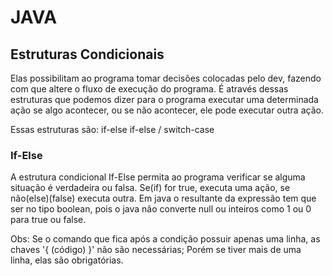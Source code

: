 # JAVA

## Estruturas Condicionais

Elas possibilitam ao programa tomar decisões colocadas pelo dev, fazendo com que altere o fluxo de execução do programa. É através dessas estruturas que podemos dizer para o programa executar uma determinada ação se algo acontecer, ou se não acontecer, ele pode executar outra ação.

Essas estruturas são: if-else if-else / switch-case

### If-Else

A estrutura condicional If-Else permita ao programa verificar se alguma situação é verdadeira ou falsa. Se(if) for true, executa uma ação, se não(else)(false) executa outra. Em java o resultante da expressão tem que ser no tipo boolean, pois o java não converte null ou inteiros como 1 ou 0 para true ou false.

Obs: Se o comando que fica após a condição possuir apenas uma linha, as chaves '{ (código) }' não são necessárias; Porém se tiver mais de uma linha, elas são obrigatórias.
